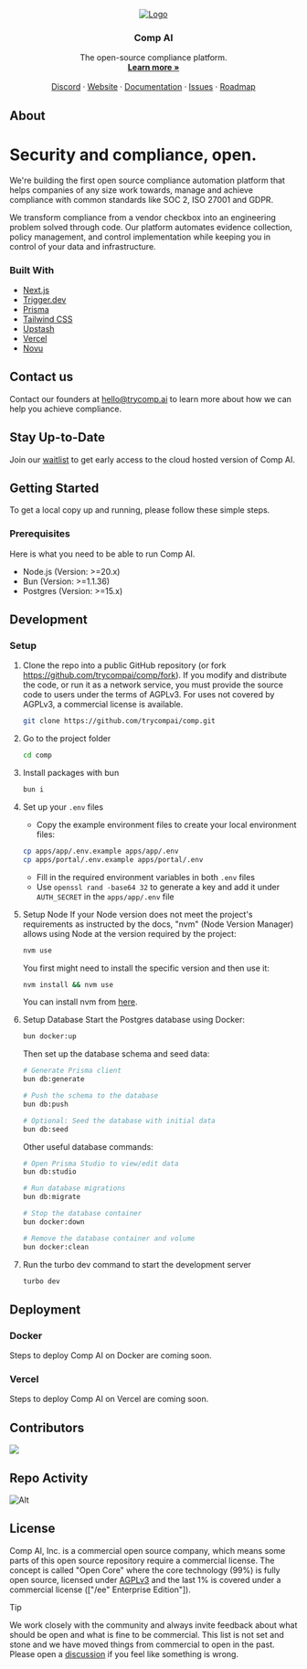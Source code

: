<!-- PROJECT LOGO -->
<p align="center">
  <a href="https://github.com/trycompai/comp">
   <img src="https://trycomp.ai/logo.png" alt="Logo">
  </a>

  <h3 align="center">Comp AI</h3>

  <p align="center">
    The open-source compliance platform.
    <br />
    <a href="https://trycomp.ai"><strong>Learn more »</strong></a>
    <br />
    <br />
    <a href="https://discord.gg/compai">Discord</a>
    ·
    <a href="https://trycomp.ai">Website</a>
    ·
    <a href="https://trycomp.ai/docs">Documentation</a>
    ·
    <a href="https://github.com/trycompai/comp/issues">Issues</a>
    ·
    <a href="https://github.com/orgs/trycompai/projects/1">Roadmap</a>
  </p>
</p>

## About

# Security and compliance, open.

We're building the first open source compliance automation platform that helps companies of any size work towards, manage and achieve compliance with common standards like SOC 2, ISO 27001 and GDPR.

We transform compliance from a vendor checkbox into an engineering problem solved through code. Our platform automates evidence collection, policy management, and control implementation while keeping you in control of your data and infrastructure.

### Built With

- [Next.js](https://nextjs.org/?ref=trycomp.ai)
- [Trigger.dev](https://trigger.dev/?ref=trycomp.ai)
- [Prisma](https://prisma.io/?ref=trycomp.ai)
- [Tailwind CSS](https://tailwindcss.com/?ref=trycomp.ai)
- [Upstash](https://upstash.com/?ref=trycomp.ai)
- [Vercel](https://vercel.com/?ref=trycomp.ai)
- [Novu](https://novu.co/?ref=trycomp.ai)

## Contact us

Contact our founders at hello@trycomp.ai to learn more about how we can help you achieve compliance.

## Stay Up-to-Date

Join our [waitlist](https://trycomp.ai) to get early access to the cloud hosted version of Comp AI.

## Getting Started

To get a local copy up and running, please follow these simple steps.

### Prerequisites

Here is what you need to be able to run Comp AI.

- Node.js (Version: >=20.x)
- Bun (Version: >=1.1.36)
- Postgres (Version: >=15.x)

## Development

### Setup

1. Clone the repo into a public GitHub repository (or fork https://github.com/trycompai/comp/fork). If you modify and distribute the code, or run it as a network service, you must provide the source code to users under the terms of AGPLv3. For uses not covered by AGPLv3, a commercial license is available.

   ```sh
   git clone https://github.com/trycompai/comp.git
   ```

2. Go to the project folder

   ```sh
   cd comp
   ```

3. Install packages with bun

   ```sh
   bun i
   ```

4. Set up your `.env` files
   - Copy the example environment files to create your local environment files:
   ```sh
   cp apps/app/.env.example apps/app/.env
   cp apps/portal/.env.example apps/portal/.env
   ```
   - Fill in the required environment variables in both `.env` files
   - Use `openssl rand -base64 32` to generate a key and add it under `AUTH_SECRET` in the `apps/app/.env` file

5. Setup Node
   If your Node version does not meet the project's requirements as instructed by the docs, "nvm" (Node Version Manager) allows using Node at the version required by the project:

   ```sh
   nvm use
   ```

   You first might need to install the specific version and then use it:

   ```sh
   nvm install && nvm use
   ```

   You can install nvm from [here](https://github.com/nvm-sh/nvm).

6. Setup Database
   Start the Postgres database using Docker:

   ```sh
   bun docker:up
   ```

   Then set up the database schema and seed data:

   ```sh
   # Generate Prisma client
   bun db:generate

   # Push the schema to the database
   bun db:push

   # Optional: Seed the database with initial data
   bun db:seed
   ```

   Other useful database commands:
   ```sh
   # Open Prisma Studio to view/edit data
   bun db:studio

   # Run database migrations
   bun db:migrate

   # Stop the database container
   bun docker:down

   # Remove the database container and volume
   bun docker:clean
   ```

7. Run the turbo dev command to start the development server

   ```sh
   turbo dev
   ```

## Deployment

### Docker

Steps to deploy Comp AI on Docker are coming soon.

### Vercel

Steps to deploy Comp AI on Vercel are coming soon.

## Contributors

<a href="https://github.com/trycompai/comp/graphs/contributors">
  <img src="https://contrib.rocks/image?repo=trycompai/comp" />
</a>

## Repo Activity

![Alt](https://repobeats.axiom.co/api/embed/1371c2fe20e274ff1e0e8d4ca225455dea609cb9.svg "Repobeats analytics image")

<!-- LICENSE -->

## License

Comp AI, Inc. is a commercial open source company, which means some parts of this open source repository require a commercial license. The concept is called "Open Core" where the core technology (99%) is fully open source, licensed under [AGPLv3](https://opensource.org/license/agpl-v3) and the last 1% is covered under a commercial license (["/ee" Enterprise Edition"]).

> [!TIP]
> We work closely with the community and always invite feedback about what should be open and what is fine to be commercial. This list is not set and stone and we have moved things from commercial to open in the past. Please open a [discussion](https://github.com/trycompai/comp/discussions) if you feel like something is wrong.
